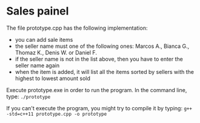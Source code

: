 # Sales painel

The file prototype.cpp has the following implementation:

* you can add sale items
* the seller name must one of the following ones: Marcos A., Bianca G., Thomaz K., Denis W. or Daniel F.
* if the seller name is not in the list above, then you have to enter the seller name again
* when the item is added, it will list all the items sorted by sellers with the highest to lowest amount sold

Execute prototype.exe in order to run the program. In the command line, type:
``./prototype``

If you can't execute the program, you might try to compile it by typing: ``g++ -std=c++11 prototype.cpp -o prototype``